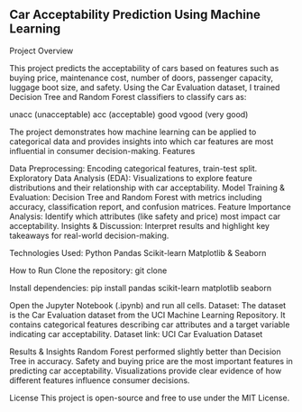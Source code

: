 ## Car Acceptability Prediction Using Machine Learning ##
Project Overview

This project predicts the acceptability of cars based on features such as buying price, maintenance cost, number of doors, passenger capacity, luggage boot size, and safety. Using the Car Evaluation dataset, I trained Decision Tree and Random Forest classifiers to classify cars as:

unacc (unacceptable)
acc (acceptable)
good
vgood (very good)

The project demonstrates how machine learning can be applied to categorical data and provides insights into which car features are most influential in consumer decision-making.
Features

Data Preprocessing: Encoding categorical features, train-test split.
Exploratory Data Analysis (EDA): Visualizations to explore feature distributions and their relationship with car acceptability.
Model Training & Evaluation: Decision Tree and Random Forest with metrics including accuracy, classification report, and confusion matrices.
Feature Importance Analysis: Identify which attributes (like safety and price) most impact car acceptability.
Insights & Discussion: Interpret results and highlight key takeaways for real-world decision-making.

Technologies Used:
Python
Pandas
Scikit-learn
Matplotlib & Seaborn

How to Run
Clone the repository:
git clone <your-repo-url>

Install dependencies: pip install pandas scikit-learn matplotlib seaborn

Open the Jupyter Notebook (.ipynb) and run all cells.
Dataset: The dataset is the Car Evaluation dataset from the UCI Machine Learning Repository. It contains categorical features describing car attributes and a target variable indicating car acceptability.
Dataset link: UCI Car Evaluation Dataset

Results & Insights
Random Forest performed slightly better than Decision Tree in accuracy.
Safety and buying price are the most important features in predicting car acceptability.
Visualizations provide clear evidence of how different features influence consumer decisions.

License
This project is open-source and free to use under the MIT License.
